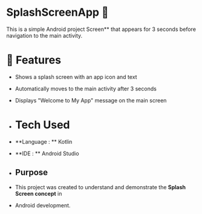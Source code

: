 # SplashScreenApp 🚀

This is a simple Android project
Screen** that appears for 3 seconds
before navigation to the main activity.

# 📱 Features
- Shows a splash screen with an app icon and text
- Automatically moves to the main activity after 3 seconds
- Displays "Welcome to My App" message on  the main screen

- # Tech Used
- **Language : ** Kotlin
- **IDE : ** Android Studio

- ## Purpose
- This project was created to understand and demonstrate the **Splash Screen concept** in
- Android development.
